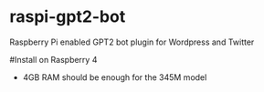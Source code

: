 # raspi-gpt2-bot
Raspberry Pi enabled GPT2 bot plugin for Wordpress and Twitter

#Install on Raspberry 4
- 4GB RAM should be enough for the 345M model
